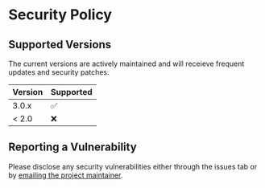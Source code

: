 # Security Policy

## Supported Versions

The current versions are actively maintained and will receieve frequent updates and security patches.

| Version | Supported          |
| ------- | ------------------ |
| 3.0.x   | :white_check_mark: |
| < 2.0   | :x:                |

## Reporting a Vulnerability

Please disclose any security vulnerabilities either through the issues tab or by [emailing the project maintainer](https://jamesiv.es).
